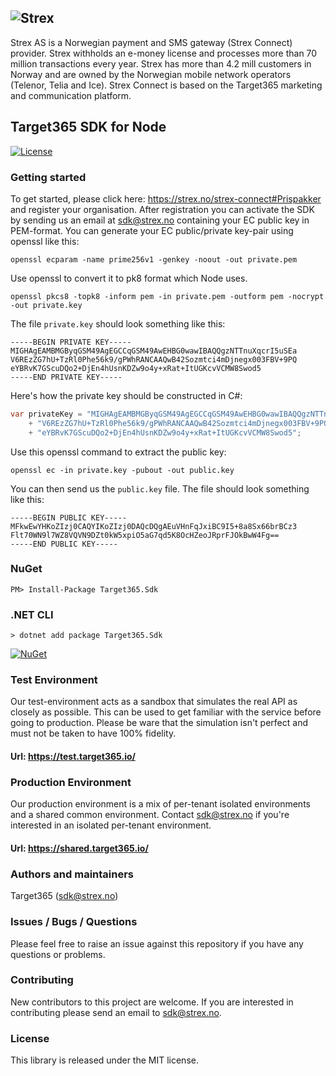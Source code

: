 ## ![Strex](https://github.com/Target365/sdk-for-php/raw/master/strex.png "Strex")
Strex AS is a Norwegian payment and SMS gateway (Strex Connect) provider. Strex withholds an e-money license and processes more than 70 million transactions every year. Strex has more than 4.2 mill customers in Norway and are owned by the Norwegian mobile network operators (Telenor, Telia and Ice). Strex Connect is based on the Target365 marketing and communication platform.
## Target365 SDK for Node
[![License](https://img.shields.io/github/license/Target365/sdk-for-node.svg?style=flat)](https://opensource.org/licenses/MIT)

### Getting started
To get started, please click here: https://strex.no/strex-connect#Prispakker and register your organisation. 
After registration you can activate the SDK by sending us an email at <sdk@strex.no> containing your EC public key in PEM-format.
You can generate your EC public/private key-pair using openssl like this:
```
openssl ecparam -name prime256v1 -genkey -noout -out private.pem
```
Use openssl to convert it to pk8 format which Node uses.
```
openssl pkcs8 -topk8 -inform pem -in private.pem -outform pem -nocrypt -out private.key
```
The file `private.key` should look something like this:
```
-----BEGIN PRIVATE KEY-----
MIGHAgEAMBMGByqGSM49AgEGCCqGSM49AwEHBG0wawIBAQQgzNTTnuXqcrI5uSEa
V6REzZG7hU+TzRl0Phe56k9/gPWhRANCAAQwB42Sozmtci4mDjnegx003FBV+9PQ
eYBRvK7GScuDQo2+DjEn4hUsnKDZw9o4y+xRat+ItUGKcvVCMW8Swod5
-----END PRIVATE KEY-----
```

Here's how the private key should be constructed in C#:
```C#
var privateKey = "MIGHAgEAMBMGByqGSM49AgEGCCqGSM49AwEHBG0wawIBAQQgzNTTnuXqcrI5uSEa"
    + "V6REzZG7hU+TzRl0Phe56k9/gPWhRANCAAQwB42Sozmtci4mDjnegx003FBV+9PQ"
    + "eYBRvK7GScuDQo2+DjEn4hUsnKDZw9o4y+xRat+ItUGKcvVCMW8Swod5";
```

Use this openssl command to extract the public key:
```
openssl ec -in private.key -pubout -out public.key
```
You can then send us the `public.key` file. The file should look something like this:
```
-----BEGIN PUBLIC KEY-----
MFkwEwYHKoZIzj0CAQYIKoZIzj0DAQcDQgAEuVHnFqJxiBC9I5+8a8Sx66brBCz3
Flt70WN9l7WZ8VQVN9DZt0kW5xpiO5aG7qd5K8OcHZeoJRprFJOkBwW4Fg==
-----END PUBLIC KEY-----
```

### NuGet
```
PM> Install-Package Target365.Sdk
```

### .NET CLI
```
> dotnet add package Target365.Sdk
```
[![NuGet](https://buildstats.info/nuget/target365.sdk)](https://www.nuget.org/packages/Target365.Sdk)

### Test Environment
Our test-environment acts as a sandbox that simulates the real API as closely as possible. This can be used to get familiar with the service before going to production. Please be ware that the simulation isn't perfect and must not be taken to have 100% fidelity.

#### Url: https://test.target365.io/

### Production Environment
Our production environment is a mix of per-tenant isolated environments and a shared common environment. Contact <sdk@strex.no> if you're interested in an isolated per-tenant environment.

#### Url: https://shared.target365.io/

### Authors and maintainers
Target365 (<sdk@strex.no>)

### Issues / Bugs / Questions
Please feel free to raise an issue against this repository if you have any questions or problems.

### Contributing
New contributors to this project are welcome. If you are interested in contributing please
send an email to sdk@strex.no.

### License
This library is released under the MIT license.
